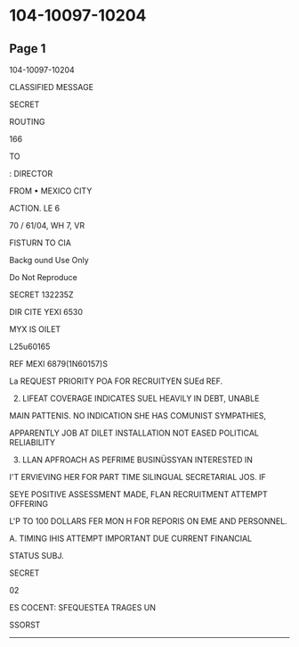 # 104-10097-10204

## Page 1

104-10097-10204

CLASSIFIED MESSAGE

SECRET

ROUTING

166

TO

: DIRECTOR

FROM • MEXICO CITY

ACTION. LE 6

70 / 61/04, WH 7, VR

FISTURN TO CIA

Backg ound Use Only

Do Not Reproduce

SECRET 132235Z

DIR CITE YEXI 6530

MYX IS OILET

L25u60165

REF MEXI 6879(1N60157)S

La REQUEST PRIORITY POA FOR RECRUITYEN SUEd REF.

2. LIFEAT COVERAGE INDICATES SUEL HEAVILY IN DEBT, UNABLE

MAIN PATTENIS. NO INDICATION SHE HAS COMUNIST SYMPATHIES,

APPARENTLY JOB AT DILET INSTALLATION NOT EASED POLITICAL RELIABILITY

3. LLAN APFROACH AS PEFRIME BUSINÜSSYAN INTERESTED IN

I'T ERVIEVING HER FOR PART TIME SILINGUAL SECRETARIAL JOS. IF

SEYE POSITIVE ASSESSMENT MADE, FLAN RECRUITMENT ATTEMPT OFFERING

L'P TO 100 DOLLARS FER MON H FOR REPORIS ON EME AND PERSONNEL.

A. TIMING IHIS ATTEMPT IMPORTANT DUE CURRENT FINANCIAL

STATUS SUBJ.

SECRET

02

ES COCENT: SFEQUESTEA TRAGES UN

SSORST

---

